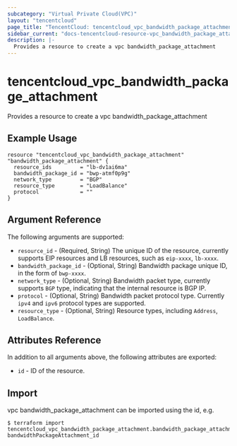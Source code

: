 ```yaml
---
subcategory: "Virtual Private Cloud(VPC)"
layout: "tencentcloud"
page_title: "TencentCloud: tencentcloud_vpc_bandwidth_package_attachment"
sidebar_current: "docs-tencentcloud-resource-vpc_bandwidth_package_attachment"
description: |-
  Provides a resource to create a vpc bandwidth_package_attachment
---
```


# tencentcloud_vpc_bandwidth_package_attachment

Provides a resource to create a vpc bandwidth_package_attachment

## Example Usage

```hcl
resource "tencentcloud_vpc_bandwidth_package_attachment" "bandwidth_package_attachment" {
  resource_ids         = "lb-dv1ai6ma"
  bandwidth_package_id = "bwp-atmf0p9g"
  network_type         = "BGP"
  resource_type        = "LoadBalance"
  protocol             = ""
}
```

## Argument Reference

The following arguments are supported:

* `resource_id` - (Required, String) The unique ID of the resource, currently supports EIP resources and LB resources, such as `eip-xxxx`, `lb-xxxx`.
* `bandwidth_package_id` - (Optional, String) Bandwidth package unique ID, in the form of `bwp-xxxx`.
* `network_type` - (Optional, String) Bandwidth packet type, currently supports `BGP` type, indicating that the internal resource is BGP IP.
* `protocol` - (Optional, String) Bandwidth packet protocol type. Currently `ipv4` and `ipv6` protocol types are supported.
* `resource_type` - (Optional, String) Resource types, including `Address`, `LoadBalance`.

## Attributes Reference

In addition to all arguments above, the following attributes are exported:

* `id` - ID of the resource.



## Import

vpc bandwidth_package_attachment can be imported using the id, e.g.
```
$ terraform import tencentcloud_vpc_bandwidth_package_attachment.bandwidth_package_attachment bandwidthPackageAttachment_id
```

